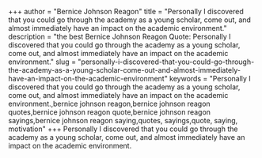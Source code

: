 +++
author = "Bernice Johnson Reagon"
title = "Personally I discovered that you could go through the academy as a young scholar, come out, and almost immediately have an impact on the academic environment."
description = "the best Bernice Johnson Reagon Quote: Personally I discovered that you could go through the academy as a young scholar, come out, and almost immediately have an impact on the academic environment."
slug = "personally-i-discovered-that-you-could-go-through-the-academy-as-a-young-scholar-come-out-and-almost-immediately-have-an-impact-on-the-academic-environment"
keywords = "Personally I discovered that you could go through the academy as a young scholar, come out, and almost immediately have an impact on the academic environment.,bernice johnson reagon,bernice johnson reagon quotes,bernice johnson reagon quote,bernice johnson reagon sayings,bernice johnson reagon saying,quotes, sayings,quote, saying, motivation"
+++
Personally I discovered that you could go through the academy as a young scholar, come out, and almost immediately have an impact on the academic environment.
